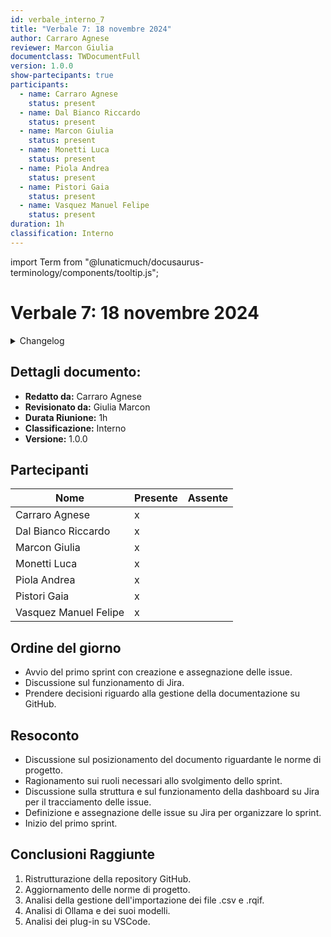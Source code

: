 ```yaml
---
id: verbale_interno_7
title: "Verbale 7: 18 novembre 2024"
author: Carraro Agnese
reviewer: Marcon Giulia
documentclass: TWDocumentFull
version: 1.0.0
show-partecipants: true
participants:
  - name: Carraro Agnese
    status: present
  - name: Dal Bianco Riccardo
    status: present
  - name: Marcon Giulia
    status: present
  - name: Monetti Luca
    status: present
  - name: Piola Andrea
    status: present
  - name: Pistori Gaia
    status: present
  - name: Vasquez Manuel Felipe
    status: present
duration: 1h
classification: Interno
---
```


import Term from "@lunaticmuch/docusaurus-terminology/components/tooltip.js";


<!-- ::: {.no-export} -->

# Verbale 7: 18 novembre 2024

<details>
  <summary>Changelog</summary>

<!-- ::: -->

| Data       | Versione | Descrizione                 | Autore         | Data Approvazione | Approvatore   |
| ---------- | -------- | --------------------------- | -------------- | ----------------- | ------------- |
| 18/11/2024 | 1.0.0    | Prima stesura del documento | Carraro Agnese | 19/11/2024        | Marcon Giulia |

Table: Changelog

<!-- ::: {.no-export} -->

</details>

## Dettagli documento:

- **Redatto da:** Carraro Agnese
- **Revisionato da:** Giulia Marcon
- **Durata Riunione:** 1h
- **Classificazione:** Interno
- **Versione:** 1.0.0

## Partecipanti

| Nome                  | Presente | Assente |
| --------------------- | -------- | ------- |
| Carraro Agnese        | x        |         |
| Dal Bianco Riccardo   | x        |         |
| Marcon Giulia         | x        |         |
| Monetti Luca          | x        |         |
| Piola Andrea          | x        |         |
| Pistori Gaia          | x        |         |
| Vasquez Manuel Felipe | x        |         |

<!-- ::: -->

## Ordine del giorno

- Avvio del primo <Term popup="Periodo di tempo definito, tra 1 e 2 settimane, durante il quale il team lavora su un set specifico di obiettivi." reference="/docs/RTB/Termini/Sprint">sprint</Term> con creazione e assegnazione delle <Term popup="Azione da svolgere definita per poter pianificare e monitorare lo svolgimento di un progetto (ticket)." reference="/docs/RTB/Termini/Issue">issue</Term>.
- Discussione sul funzionamento di <Term popup="Strumento software utilizzato per la gestione dei progetti e il monitoraggio dei problemi, spesso utilizzato nello sviluppo agile." reference="/docs/RTB/Termini/Jira">Jira</Term>.
- Prendere decisioni riguardo alla gestione della documentazione su <Term popup="Piattaforma per il controllo di versione e la collaborazione che consente di archiviare codice, tracciare modifiche e collaborare su progetti software." reference="/docs/RTB/Termini/GitHub">GitHub</Term>.

## Resoconto

- Discussione sul posizionamento del documento riguardante le norme di <Term popup="Insieme di attività che devono raggiungere determinati obiettivi a partire da determinate specifiche, che hanno una data d’inizio e una data di fine prefissate, che dispongono di risorse limitate e che consumano risorse nel loro svolgersi." reference="/docs/RTB/Termini/Progetto">progetto</Term>.
- Ragionamento sui ruoli necessari allo svolgimento dello <Term popup="Periodo di tempo definito, tra 1 e 2 settimane, durante il quale il team lavora su un set specifico di obiettivi." reference="/docs/RTB/Termini/Sprint">sprint</Term>.
- Discussione sulla struttura e sul funzionamento della dashboard su <Term popup="Strumento software utilizzato per la gestione dei progetti e il monitoraggio dei problemi, spesso utilizzato nello sviluppo agile." reference="/docs/RTB/Termini/Jira">Jira</Term> per il tracciamento delle <Term popup="Azione da svolgere definita per poter pianificare e monitorare lo svolgimento di un progetto (ticket)." reference="/docs/RTB/Termini/Issue">issue</Term>.
- Definizione e assegnazione delle <Term popup="Azione da svolgere definita per poter pianificare e monitorare lo svolgimento di un progetto (ticket)." reference="/docs/RTB/Termini/Issue">issue</Term> su <Term popup="Strumento software utilizzato per la gestione dei progetti e il monitoraggio dei problemi, spesso utilizzato nello sviluppo agile." reference="/docs/RTB/Termini/Jira">Jira</Term> per organizzare lo <Term popup="Periodo di tempo definito, tra 1 e 2 settimane, durante il quale il team lavora su un set specifico di obiettivi." reference="/docs/RTB/Termini/Sprint">sprint</Term>.
- Inizio del primo <Term popup="Periodo di tempo definito, tra 1 e 2 settimane, durante il quale il team lavora su un set specifico di obiettivi." reference="/docs/RTB/Termini/Sprint">sprint</Term>.

## Conclusioni Raggiunte

1. Ristrutturazione della <Term popup="Archivio digitale in cui il codice sorgente e altri file di progetto vengono conservati e gestiti." reference="/docs/RTB/Termini/Repository">repository</Term> <Term popup="Piattaforma per il controllo di versione e la collaborazione che consente di archiviare codice, tracciare modifiche e collaborare su progetti software." reference="/docs/RTB/Termini/GitHub">GitHub</Term>.
2. Aggiornamento delle norme di <Term popup="Insieme di attività che devono raggiungere determinati obiettivi a partire da determinate specifiche, che hanno una data d’inizio e una data di fine prefissate, che dispongono di risorse limitate e che consumano risorse nel loro svolgersi." reference="/docs/RTB/Termini/Progetto">progetto</Term>.
3. Analisi della gestione dell'importazione dei file .csv e .rqif.
4. Analisi di <Term popup="Software gratuito e open source che consente di eseguire in locale diversi modelli LLM." reference="/docs/RTB/Termini/Ollama">Ollama</Term> e dei suoi modelli.
5. Analisi dei plug-in su <Term popup="Visual Studio Code. Editor di codice sorgente sviluppato da Microsoft, gratuito, open-source, leggero e con una ampia gamma di estensioni." reference="/docs/RTB/Termini/VSCode">VSCode</Term>.
